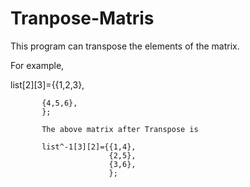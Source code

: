 # Tranpose-Matris

This program can transpose the elements of the matrix.

For example,

list[2][3]={{1,2,3},

           {4,5,6},
           };
           
           The above matrix after Transpose is
           
           list^-1[3][2]={{1,4},
                          {2,5},
                          {3,6},
                          };
           
          
